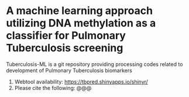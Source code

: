 # **A machine learning approach utilizing DNA methylation as a classifier for Pulmonary Tuberculosis screening**  

Tuberculosis-ML is a git repository providing processing codes related to development of Pulmonary Tuberculosis biomarkers

1. Webtool availability: https://tbpred.shinyapps.io/shinyr/
2. Please cite the following: @@@
